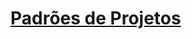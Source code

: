 # [Padrões de Projetos](https://github.com/hrszanini/bertoti/tree/main/Padr%C3%B5es%20de%20Pojetos)
